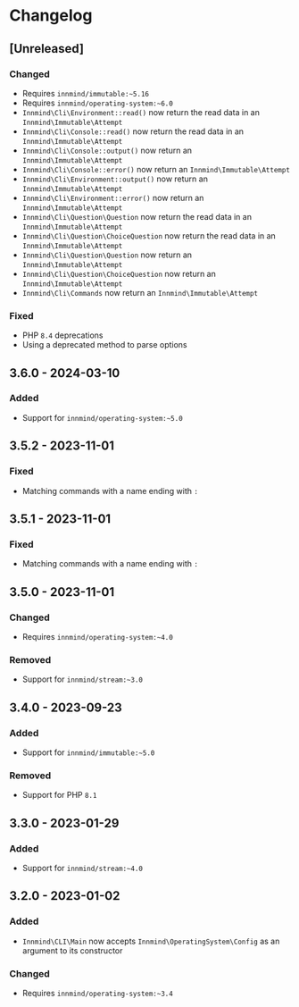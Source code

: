 # Changelog

## [Unreleased]

### Changed

- Requires `innmind/immutable:~5.16`
- Requires `innmind/operating-system:~6.0`
- `Innmind\Cli\Environment::read()` now return the read data in an `Innmind\Immutable\Attempt`
- `Innmind\Cli\Console::read()` now return the read data in an `Innmind\Immutable\Attempt`
- `Innmind\Cli\Console::output()` now return an `Innmind\Immutable\Attempt`
- `Innmind\Cli\Console::error()` now return an `Innmind\Immutable\Attempt`
- `Innmind\Cli\Environment::output()` now return an `Innmind\Immutable\Attempt`
- `Innmind\Cli\Environment::error()` now return an `Innmind\Immutable\Attempt`
- `Innmind\Cli\Question\Question` now return the read data in an `Innmind\Immutable\Attempt`
- `Innmind\Cli\Question\ChoiceQuestion` now return the read data in an `Innmind\Immutable\Attempt`
- `Innmind\Cli\Question\Question` now return an `Innmind\Immutable\Attempt`
- `Innmind\Cli\Question\ChoiceQuestion` now return an `Innmind\Immutable\Attempt`
- `Innmind\Cli\Commands` now return an `Innmind\Immutable\Attempt`

### Fixed

- PHP `8.4` deprecations
- Using a deprecated method to parse options

## 3.6.0 - 2024-03-10

### Added

- Support for `innmind/operating-system:~5.0`

## 3.5.2 - 2023-11-01

### Fixed

- Matching commands with a name ending with `:`

## 3.5.1 - 2023-11-01

### Fixed

- Matching commands with a name ending with `:`

## 3.5.0 - 2023-11-01

### Changed

- Requires `innmind/operating-system:~4.0`

### Removed

- Support for `innmind/stream:~3.0`

## 3.4.0 - 2023-09-23

### Added

- Support for `innmind/immutable:~5.0`

### Removed

- Support for PHP `8.1`

## 3.3.0 - 2023-01-29

### Added

- Support for `innmind/stream:~4.0`

## 3.2.0 - 2023-01-02

### Added

- `Innmind\CLI\Main` now accepts `Innmind\OperatingSystem\Config` as an argument to its constructor

### Changed

- Requires `innmind/operating-system:~3.4`
